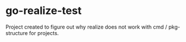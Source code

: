 # go-realize-test

Project created to figure out why realize does not work with cmd / pkg-structure for projects.
